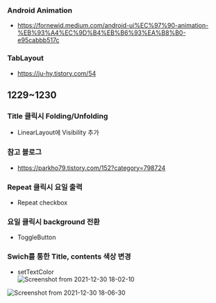 
### Android Animation   
* https://fornewid.medium.com/android-ui%EC%97%90-animation-%EB%93%A4%EC%9D%B4%EB%B6%93%EA%B8%B0-e95cabbb517c   

### TabLayout   
* https://ju-hy.tistory.com/54   

## 1229~1230

### Title 클릭시 Folding/Unfolding
   
* LinearLayout에 Visibility 추가

### 참고 블로그   
* https://parkho79.tistory.com/152?category=798724   

### Repeat 클릭시 요일 출력   

* Repeat checkbox   

### 요일 클릭시 background 전환   

* ToggleButton   

### Swich를 통한 Title, contents 색상 변경

* setTextColor   
![Screenshot from 2021-12-30 18-02-10](https://user-images.githubusercontent.com/93642972/147738012-3f5f04d6-c48b-4095-94df-fda5b4538b1b.png)

![Screenshot from 2021-12-30 18-06-30](https://user-images.githubusercontent.com/93642972/147738087-bba4f1f2-c85a-454b-90ac-e6f37ca29c8a.png)

